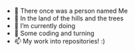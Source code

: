 - 👋 There once was a person named Me
- 👀 In the land of the hills and the trees
- 🌱 I’m currently doing
- 💞️ Some coding and turning
- 📫 My work into repositories! :)

<!---
bschulke/bschulke is a ✨ special ✨ repository because its `README.md` (this file) appears on your GitHub profile.
You can click the Preview link to take a look at your changes.
--->

